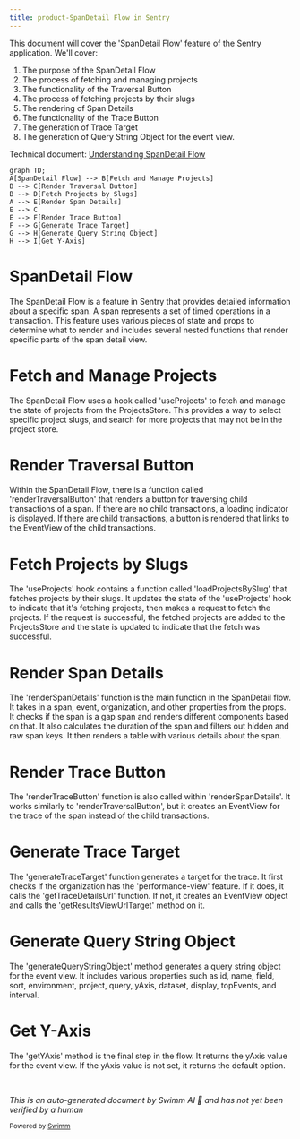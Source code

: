 ```yaml
---
title: product-SpanDetail Flow in Sentry
---
```

This document will cover the 'SpanDetail Flow' feature of the Sentry application. We'll cover:

1. The purpose of the SpanDetail Flow
2. The process of fetching and managing projects
3. The functionality of the Traversal Button
4. The process of fetching projects by their slugs
5. The rendering of Span Details
6. The functionality of the Trace Button
7. The generation of Trace Target
8. The generation of Query String Object for the event view.

Technical document: <SwmLink doc-title="Understanding SpanDetail Flow">[Understanding SpanDetail Flow](/.swm/understanding-spandetail-flow.09h5xiyy.sw.md)</SwmLink>

```mermaid
graph TD;
A[SpanDetail Flow] --> B[Fetch and Manage Projects]
B --> C[Render Traversal Button]
B --> D[Fetch Projects by Slugs]
A --> E[Render Span Details]
E --> C
E --> F[Render Trace Button]
F --> G[Generate Trace Target]
G --> H[Generate Query String Object]
H --> I[Get Y-Axis]
```

# SpanDetail Flow

The SpanDetail Flow is a feature in Sentry that provides detailed information about a specific span. A span represents a set of timed operations in a transaction. This feature uses various pieces of state and props to determine what to render and includes several nested functions that render specific parts of the span detail view.

# Fetch and Manage Projects

The SpanDetail Flow uses a hook called 'useProjects' to fetch and manage the state of projects from the ProjectsStore. This provides a way to select specific project slugs, and search for more projects that may not be in the project store.

# Render Traversal Button

Within the SpanDetail Flow, there is a function called 'renderTraversalButton' that renders a button for traversing child transactions of a span. If there are no child transactions, a loading indicator is displayed. If there are child transactions, a button is rendered that links to the EventView of the child transactions.

# Fetch Projects by Slugs

The 'useProjects' hook contains a function called 'loadProjectsBySlug' that fetches projects by their slugs. It updates the state of the 'useProjects' hook to indicate that it's fetching projects, then makes a request to fetch the projects. If the request is successful, the fetched projects are added to the ProjectsStore and the state is updated to indicate that the fetch was successful.

# Render Span Details

The 'renderSpanDetails' function is the main function in the SpanDetail flow. It takes in a span, event, organization, and other properties from the props. It checks if the span is a gap span and renders different components based on that. It also calculates the duration of the span and filters out hidden and raw span keys. It then renders a table with various details about the span.

# Render Trace Button

The 'renderTraceButton' function is also called within 'renderSpanDetails'. It works similarly to 'renderTraversalButton', but it creates an EventView for the trace of the span instead of the child transactions.

# Generate Trace Target

The 'generateTraceTarget' function generates a target for the trace. It first checks if the organization has the 'performance-view' feature. If it does, it calls the 'getTraceDetailsUrl' function. If not, it creates an EventView object and calls the 'getResultsViewUrlTarget' method on it.

# Generate Query String Object

The 'generateQueryStringObject' method generates a query string object for the event view. It includes various properties such as id, name, field, sort, environment, project, query, yAxis, dataset, display, topEvents, and interval.

# Get Y-Axis

The 'getYAxis' method is the final step in the flow. It returns the yAxis value for the event view. If the yAxis value is not set, it returns the default option.

&nbsp;

*This is an auto-generated document by Swimm AI 🌊 and has not yet been verified by a human*

<SwmMeta version="3.0.0" repo-id="Z2l0aHViJTNBJTNBc2VudHJ5LWRlbW8lM0ElM0FTd2ltbS1EZW1v" repo-name="sentry-demo" doc-type="product-flows"><sup>Powered by [Swimm](/)</sup></SwmMeta>
